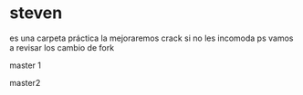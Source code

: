 # steven
es una carpeta práctica
la mejoraremos crack
si no les incomoda ps
vamos a revisar los cambio de fork

master 1

master2